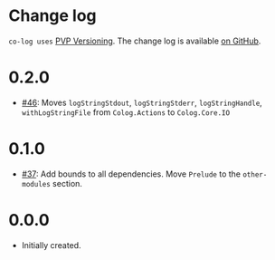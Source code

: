 Change log
==========

`co-log uses` [PVP Versioning][1].
The change log is available [on GitHub][2].

0.2.0
=====

* [#46](https://github.com/kowainik/co-log/issues/46):
  Moves `logStringStdout`, `logStringStderr`, `logStringHandle`,
  `withLogStringFile` from `Colog.Actions` to `Colog.Core.IO`

0.1.0
=====

* [#37](https://github.com/kowainik/co-log/issues/37):
  Add bounds to all dependencies. Move `Prelude` to the
  `other-modules` section.

0.0.0
=====
* Initially created.

[1]: https://pvp.haskell.org
[2]: https://github.com/kowainik/co-log/releases
